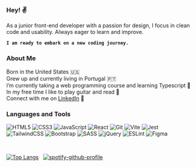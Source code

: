 ### Hey! ✌️

As a junior front-end developer with a passion for design, I focus in clean code and usability. Always eager to learn and improve.

**`I am ready to embark on a new coding journey.`**

### About Me

Born in the United States 🇺🇸 <br>
Grew up and currently living in Portugal 🇵🇹 <br>
I’m currently taking a web programming course and learning Typescript 📖<br>
In my free time I like to play guitar and read 🎸 <br>
Connect with me on [LinkedIn](https://www.linkedin.com/in/kevinsilva-j/) 💬<br>

### Languages and Tools

![HTML5](https://img.shields.io/badge/html5-%23505F75.svg?style=for-the-badge&logo=html5&logoColor=white)
![CSS3](https://img.shields.io/badge/css3-%23505F75.svg?style=for-the-badge&logo=css3&logoColor=white)
![JavaScript](https://img.shields.io/badge/javascript-%23505F75.svg?style=for-the-badge&logo=javascript&logoColor=white)
![React](https://img.shields.io/badge/react-%23505F75.svg?style=for-the-badge&logo=react&logoColor=white)
![Git](https://img.shields.io/badge/git-%23505F75.svg?style=for-the-badge&logo=git&logoColor=white)
![Vite](https://img.shields.io/badge/vite-%23505F75.svg?style=for-the-badge&logo=vite&logoColor=white)
![Jest](https://img.shields.io/badge/jest-%23505F75.svg?style=for-the-badge&logo=jest&logoColor=white)<br>
![TailwindCSS](https://img.shields.io/badge/tailwindcss-%23505F75.svg?style=for-the-badge&logo=tailwind-css&logoColor=white)
![Bootstrap](https://img.shields.io/badge/bootstrap-%23505F75.svg?style=for-the-badge&logo=bootstrap&logoColor=white)
![SASS](https://img.shields.io/badge/SASS-%23505F75.svg?style=for-the-badge&logo=SASS&logoColor=white)
![jQuery](https://img.shields.io/badge/jquery-%23505F75.svg?style=for-the-badge&logo=jquery&logoColor=white)
![ESLint](https://img.shields.io/badge/ESLint-%23505F75?style=for-the-badge&logo=eslint&logoColor=white)
![Figma](https://img.shields.io/badge/figma-%23505F75.svg?style=for-the-badge&logo=figma&logoColor=white)

<br>

[![Top Langs](https://github-readme-stats-lyart-phi.vercel.app/api/top-langs/?username=kevinsilva&layout=donut&theme=merko&hide=html&border_color=000)](https://github.com/anuraghazra/github-readme-stats)&nbsp;&nbsp;&nbsp;[![spotify-github-profile](https://spotify-github-profile.vercel.app/api/view?uid=kevinsilva.j&cover_image=true&theme=compact&show_offline=false&background_color=121212&interchange=false)](https://spotify-github-profile.vercel.app/api/view?uid=kevinsilva.j&redirect=true)
